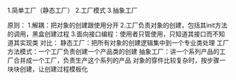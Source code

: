 1.简单工厂（静态工厂）
2.工厂模式
3.抽象工厂

原则：
1.解耦：把对象的创建跟使用分开
2.工厂负责对象的创建，包括其init方法的调用，黑盒创建过程
3.面向接口编程：使用者只管使用，只知道其接口而不知道其实现类
对比：
静态工厂：把所有对象的创建逻辑集中到一个专业类处理
工厂方法模式：一个工厂负责创建一个产品类的创建
抽象工厂：讲一个系列产品的工厂合并成一个工厂，负责生产这个系列的产品
对象的穿件比较复杂时，按步骤一块块创建，让创建过程模板化
